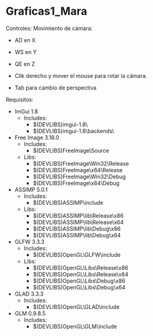 # Graficas1_Mara

Controles:
Movimiento de cámara:
- AD en X
- WS en Y
- QE en Z
- Clik derecho y mover el mouse para rotar la cámara.

- Tab para cambio de perspectiva


Requisitos:
- ImGui 1.8
    + Includes:
        * $(DEVLIBS)imgui-1.8\
        * $(DEVLIBS)imgui-1.8\backends\
- Free Image 3.18.0
    + Includes:
        * $(DEVLIBS)FreeImage\Source
    + Libs: 
        * $(DEVLIBS)FreeImage\Win32\Release
        * $(DEVLIBS)FreeImage\x64\Release
        * $(DEVLIBS)FreeImage\Win32\Debug
        * $(DEVLIBS)FreeImage\x64\Debug
- ASSIMP 5.0.1
    + Includes:
        * $(DEVLIBS)ASSIMP\include
    + Libs:
        * $(DEVLIBS)ASSIMP\lib\Release\x86
        * $(DEVLIBS)ASSIMP\lib\Release\x64
        * $(DEVLIBS)ASSIMP\lib\Debug\x86
        * $(DEVLIBS)ASSIMP\lib\Debug\x64
- GLFW 3.3.3
    + Includes:
        * $(DEVLIBS)OpenGL\GLFW\include
    + Libs:
        * $(DEVLIBS)OpenGL\Libs\Release\x86
        * $(DEVLIBS)OpenGL\Libs\Release\x64
        * $(DEVLIBS)OpenGL\Libs\Debug\x86
        * $(DEVLIBS)OpenGL\Libs\Debug\x64
- GLAD 3.3.3
    + Includes:
        * $(DEVLIBS)OpenGL\GLAD\include
- GLM 0.9.8.5
    + Includes:
        * $(DEVLIBS)OpenGL\GLM\include

